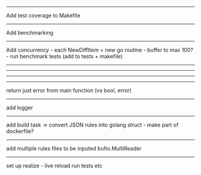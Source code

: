 -----------------------------------------------------------
Add test coverage to Makefile

-----------------------------------------------------------
Add benchmarking

-----------------------------------------------------------
Add concurrency
	- each NewDiffItem = new go routine
	- buffer to max 100?
		- run benchmark tests (add to tests + makefile)






-----------------------------------------------------------
-----------------------------------------------------------
-----------------------------------------------------------
-----------------------------------------------------------

return just error from main function (vs bool, error)

-----------------------------------------------------------

add logger

-----------------------------------------------------------
add build task -> convert JSON rules into golang struct
	- make part of dockerfile?

-----------------------------------------------------------
add multiple rules files to be inputed
	bufio.MultiReader

-----------------------------------------------------------
set up realize - live reload run tests etc
